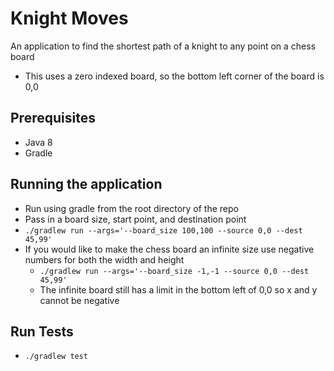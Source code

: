 # Knight Moves
An application to find the shortest path of a knight to any point on a chess board
* This uses a zero indexed board, so the bottom left corner of the board is 0,0

## Prerequisites
* Java 8
* Gradle

## Running the application
* Run using gradle from the root directory of the repo 
* Pass in a board size, start point, and destination point
* `./gradlew run --args='--board_size 100,100 --source 0,0 --dest 45,99'`
* If you would like to make the chess board an infinite size use negative numbers for both the width and height
  * `./gradlew run --args='--board_size -1,-1 --source 0,0 --dest 45,99'`
  * The infinite board still has a limit in the bottom left of 0,0 so x and y cannot be negative

## Run Tests
* `./gradlew test`